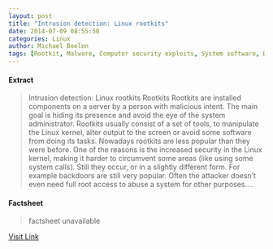 ```yaml
---
layout: post
title: "Intrusion detection: Linux rootkits"
date: 2014-07-09 08:55:50
categories: Linux
author: Michael Boelen
tags: [Rootkit, Malware, Computer security exploits, System software, Digital technology, Information governance, Crime prevention, Information technology management, Computer network security, Secure communication, Security technology, Computer networking, Technology, Security engineering, Cybercrime, Computing, Areas of computer science, Computer security, Cyberwarfare, Software, Information Age, Cyberspace, Systems engineering]
---
```



#### Extract
>Intrusion detection: Linux rootkits Rootkits Rootkits are installed components on a server by a person with malicious intent. The main goal is hiding its presence and avoid the eye of the system administrator. Rootkits usually consist of a set of tools, to manipulate the Linux kernel, alter output to the screen or avoid some software from doing its tasks. Nowadays rootkits are less popular than they were before. One of the reasons is the increased security in the Linux kernel, making it harder to circumvent some areas (like using some system calls). Still they occur, or in a slightly different form. For example backdoors are still very popular. Often the attacker doesn&#8217;t even need full root access to abuse a system for other purposes....

#### Factsheet
>factsheet unavailable

[Visit Link](http://linux-audit.com/intrusion-detection-linux-rootkits/)


